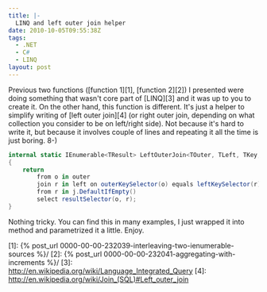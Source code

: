 ```yaml
---
title: |-
  LINQ and left outer join helper
date: 2010-10-05T09:55:38Z
tags:
  - .NET
  - C#
  - LINQ
layout: post
---
```

Previous two functions ([function 1][1], [function 2][2]) I presented were doing something that wasn't core part of [LINQ][3] and it was up to you to create it. On the other hand, this function is different. It's just a helper to simplify writing of [left outer join][4] (or right outer join, depending on what collection you consider to be on left/right side). Not because it's hard to write it, but because it involves couple of lines and repeating it all the time is just boring. 8-)

```csharp
internal static IEnumerable<TResult> LeftOuterJoin<TOuter, TLeft, TKey, TResult>(this IEnumerable<TOuter> outer, IEnumerable<TLeft> left, Func<TOuter, TKey> outerKeySelector, Func<TLeft, TKey> leftKeySelector, Func<TOuter, TLeft, TResult> resultSelector)
{
	return
		from o in outer
		join r in left on outerKeySelector(o) equals leftKeySelector(r) into j
		from r in j.DefaultIfEmpty()
		select resultSelector(o, r);
}
```

Nothing tricky. You can find this in many examples, I just wrapped it into method and parametrized it a little. Enjoy.

[1]: {% post_url 0000-00-00-232039-interleaving-two-ienumerable-sources %}/
[2]: {% post_url 0000-00-00-232041-aggregating-with-increments %}/
[3]: http://en.wikipedia.org/wiki/Language_Integrated_Query
[4]: http://en.wikipedia.org/wiki/Join_(SQL)#Left_outer_join